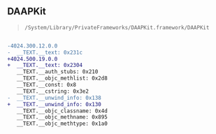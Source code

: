 ## DAAPKit

> `/System/Library/PrivateFrameworks/DAAPKit.framework/DAAPKit`

```diff

-4024.300.12.0.0
-  __TEXT.__text: 0x231c
+4024.500.19.0.0
+  __TEXT.__text: 0x2304
   __TEXT.__auth_stubs: 0x210
   __TEXT.__objc_methlist: 0x2d8
   __TEXT.__const: 0x8
   __TEXT.__cstring: 0x3e2
-  __TEXT.__unwind_info: 0x138
+  __TEXT.__unwind_info: 0x130
   __TEXT.__objc_classname: 0x4d
   __TEXT.__objc_methname: 0x895
   __TEXT.__objc_methtype: 0x1a0

```
